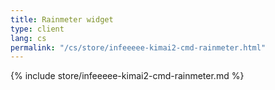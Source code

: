 ```yaml
---
title: Rainmeter widget
type: client
lang: cs
permalink: "/cs/store/infeeeee-kimai2-cmd-rainmeter.html"
---
```


{% include store/infeeeee-kimai2-cmd-rainmeter.md %}
